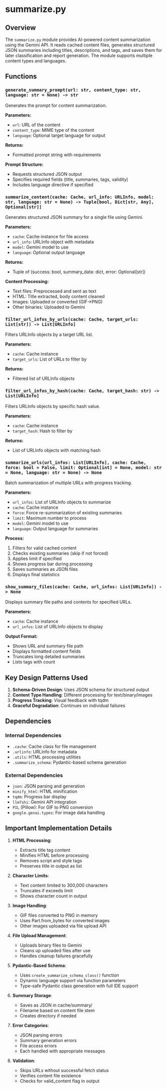 # summarize.py

## Overview

The `summarize.py` module provides AI-powered content summarization using the Gemini API. It reads cached content files, generates structured JSON summaries including titles, descriptions, and tags, and saves them for later classification and report generation. The module supports multiple content types and languages.

## Functions

### `generate_summary_prompt(url: str, content_type: str, language: str = None) -> str`

Generates the prompt for content summarization.

**Parameters:**
- `url`: URL of the content
- `content_type`: MIME type of the content
- `language`: Optional target language for output

**Returns:**
- Formatted prompt string with requirements

**Prompt Structure:**
- Requests structured JSON output
- Specifies required fields (title, summaries, tags, validity)
- Includes language directive if specified

### `summarize_content(cache: Cache, url_info: URLInfo, model: str, language: str = None) -> Tuple[bool, Dict[str, Any], Optional[str]]`

Generates structured JSON summary for a single file using Gemini.

**Parameters:**
- `cache`: Cache instance for file access
- `url_info`: URLInfo object with metadata
- `model`: Gemini model to use
- `language`: Optional output language

**Returns:**
- Tuple of (success: bool, summary_data: dict, error: Optional[str])

**Content Processing:**
- Text files: Preprocessed and sent as text
- HTML: Title extracted, body content cleaned
- Images: Uploaded or converted (GIF→PNG)
- Other binaries: Uploaded to Gemini

### `filter_url_infos_by_urls(cache: Cache, target_urls: List[str]) -> List[URLInfo]`

Filters URLInfo objects by a target URL list.

**Parameters:**
- `cache`: Cache instance
- `target_urls`: List of URLs to filter by

**Returns:**
- Filtered list of URLInfo objects

### `filter_url_infos_by_hash(cache: Cache, target_hash: str) -> List[URLInfo]`

Filters URLInfo objects by specific hash value.

**Parameters:**
- `cache`: Cache instance
- `target_hash`: Hash to filter by

**Returns:**
- List of URLInfo objects with matching hash

### `summarize_urls(url_infos: List[URLInfo], cache: Cache, force: bool = False, limit: Optional[int] = None, model: str = None, language: str = None) -> None`

Batch summarization of multiple URLs with progress tracking.

**Parameters:**
- `url_infos`: List of URLInfo objects to summarize
- `cache`: Cache instance
- `force`: Force re-summarization of existing summaries
- `limit`: Maximum number to process
- `model`: Gemini model to use
- `language`: Output language for summaries

**Process:**
1. Filters for valid cached content
2. Checks existing summaries (skip if not forced)
3. Applies limit if specified
4. Shows progress bar during processing
5. Saves summaries as JSON files
6. Displays final statistics

### `show_summary_files(cache: Cache, url_infos: List[URLInfo]) -> None`

Displays summary file paths and contents for specified URLs.

**Parameters:**
- `cache`: Cache instance
- `url_infos`: List of URLInfo objects to display

**Output Format:**
- Shows URL and summary file path
- Displays formatted content fields
- Truncates long detailed summaries
- Lists tags with count

## Key Design Patterns Used

1. **Schema-Driven Design**: Uses JSON schema for structured output
2. **Content Type Handling**: Different processing for text/binary/images
3. **Progress Tracking**: Visual feedback with tqdm
4. **Graceful Degradation**: Continues on individual failures

## Dependencies

### Internal Dependencies
- `.cache`: Cache class for file management
- `.urlinfo`: URLInfo for metadata
- `.utils`: HTML processing utilities
- `.summarize_schema`: Pydantic-based schema generation

### External Dependencies
- `json`: JSON parsing and generation
- `minify_html`: HTML minification
- `tqdm`: Progress bar display
- `llm7shi`: Gemini API integration
- `PIL` (Pillow): For GIF to PNG conversion
- `google.genai.types`: For image data handling

## Important Implementation Details

1. **HTML Processing**:
   - Extracts title tag content
   - Minifies HTML before processing
   - Removes script and style tags
   - Preserves title in output as list

2. **Character Limits**:
   - Text content limited to 300,000 characters
   - Truncates if exceeds limit
   - Shows character count in output

3. **Image Handling**:
   - GIF files converted to PNG in memory
   - Uses Part.from_bytes for converted images
   - Other images uploaded via file upload API

4. **File Upload Management**:
   - Uploads binary files to Gemini
   - Cleans up uploaded files after use
   - Handles cleanup failures gracefully

5. **Pydantic-Based Schema**:
   - Uses `create_summarize_schema_class()` function
   - Dynamic language support via function parameters
   - Type-safe Pydantic class generation with full IDE support

6. **Summary Storage**:
   - Saves as JSON in cache/summary/
   - Filename based on content file stem
   - Creates directory if needed

7. **Error Categories**:
   - JSON parsing errors
   - Summary generation errors
   - File access errors
   - Each handled with appropriate messages

8. **Validation**:
   - Skips URLs without successful fetch status
   - Verifies content file existence
   - Checks for valid_content flag in output